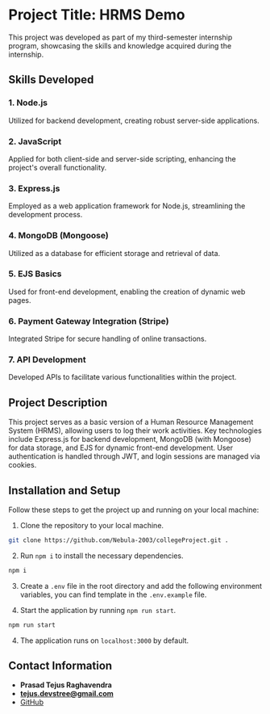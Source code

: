 # Project Title: HRMS Demo

This project was developed as part of my third-semester internship program, showcasing the skills and knowledge acquired during the internship.

## Skills Developed

### 1. Node.js

Utilized for backend development, creating robust server-side applications.

### 2. JavaScript

Applied for both client-side and server-side scripting, enhancing the project's overall functionality.

### 3. Express.js

Employed as a web application framework for Node.js, streamlining the development process.

### 4. MongoDB (Mongoose)

Utilized as a database for efficient storage and retrieval of data.

### 5. EJS Basics

Used for front-end development, enabling the creation of dynamic web pages.

### 6. Payment Gateway Integration (Stripe)

Integrated Stripe for secure handling of online transactions.

### 7. API Development

Developed APIs to facilitate various functionalities within the project.

## Project Description

This project serves as a basic version of a Human Resource Management System (HRMS), allowing users to log their work activities. Key technologies include Express.js for backend development, MongoDB (with Mongoose) for data storage, and EJS for dynamic front-end development. User authentication is handled through JWT, and login sessions are managed via cookies.

## Installation and Setup

Follow these steps to get the project up and running on your local machine:

1. Clone the repository to your local machine.

```bash
git clone https://github.com/Nebula-2003/collegeProject.git .
```

2. Run `npm i` to install the necessary dependencies.

```bash
npm i
```

3. Create a `.env` file in the root directory and add the following environment variables, you can find template in
   the `.env.example` file.

4. Start the application by running `npm run start`.

```bash
npm run start
````

4. The application runs on `localhost:3000` by default.

## Contact Information

-   **Prasad Tejus Raghavendra**
-   **tejus.devstree@gmail.com**
-   [GitHub](github.com/Nebula-2003)
